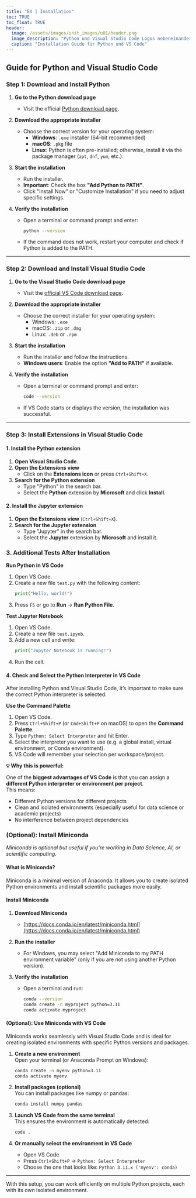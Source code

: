 ```yaml
---
title: "EX | Installation"
toc: TRUE
toc_float: TRUE
header:
  image: /assets/images/unit_images/u01/header.png
  image_description: "Python und Visual Studio Code Logos nebeneinander"
  caption: "Installation Guide für Python und VS Code"
---
```


<!--more-->

## Guide for Python and Visual Studio Code

### **Step 1: Download and Install Python**

1. **Go to the Python download page**  
   - Visit the official [Python download page](https://www.python.org/downloads/).

2. **Download the appropriate installer**  
   - Choose the correct version for your operating system:
     - **Windows**: `.exe` installer (64-bit recommended)  
     - **macOS**: `.pkg` file  
     - **Linux**: Python is often pre-installed; otherwise, install it via the package manager (`apt`, `dnf`, `yum`, etc.).

3. **Start the installation**  
   - Run the installer.
   - **Important**: Check the box **"Add Python to PATH"**.
   - Click "Install Now" or "Customize Installation" if you need to adjust specific settings.

4. **Verify the installation**  
   - Open a terminal or command prompt and enter:
     ```sh
     python --version
     ```
   - If the command does not work, restart your computer and check if Python is added to the PATH.

---

### **Step 2: Download and Install Visual Studio Code**

1. **Go to the Visual Studio Code download page**  
   - Visit the [official VS Code download page](https://code.visualstudio.com/Download).

2. **Download the appropriate installer**  
   - Choose the correct installer for your operating system:
     - Windows: `.exe`
     - macOS: `.zip` or `.dmg`
     - Linux: `.deb` or `.rpm`

3. **Start the installation**  
   - Run the installer and follow the instructions.
   - **Windows users**: Enable the option **"Add to PATH"** if available.

4. **Verify the installation**  
   - Open a terminal or command prompt and enter:
     ```sh
     code --version
     ```
   - If VS Code starts or displays the version, the installation was successful.

---

### **Step 3: Install Extensions in Visual Studio Code**

#### **1. Install the Python extension**

1. **Open Visual Studio Code**.
2. **Open the Extensions view**  
   - Click on the **Extensions icon** or press `Ctrl+Shift+X`.
3. **Search for the Python extension**  
   - Type "Python" in the search bar.
   - Select the **Python** extension by **Microsoft** and click **Install**.

#### **2. Install the Jupyter extension**

1. **Open the Extensions view** (`Ctrl+Shift+X`).
2. **Search for the Jupyter extension**  
   - Type "Jupyter" in the search bar.
   - Select the **Jupyter** extension by **Microsoft** and install it.

### **3. Additional Tests After Installation**
**Run Python in VS Code**

1. Open VS Code.
2. Create a new file `test.py` with the following content:
   ```python
   print("Hello, world!")
   ```
3. Press `F5` or go to **Run** → **Run Python File**.

**Test Jupyter Notebook**

1. Open VS Code.
2. Create a new file `test.ipynb`.
3. Add a new cell and write:
   ```python
   print("Jupyter Notebook is running!")
   ```
4. Run the cell.


#### **4. Check and Select the Python Interpreter in VS Code**

After installing Python and Visual Studio Code, it’s important to make sure the correct Python interpreter is selected.

**Use the Command Palette**

1. Open VS Code.
2. Press `Ctrl+Shift+P` (or `Cmd+Shift+P` on macOS) to open the **Command Palette**.
3. Type `Python: Select Interpreter` and hit Enter.
4. Select the interpreter you want to use (e.g. a global install, virtual environment, or Conda environment).
5. VS Code will remember your selection per workspace/project.


**💡 Why this is powerful:**

One of the **biggest advantages of VS Code** is that you can assign a **different Python interpreter or environment per project**.  
This means:
- Different Python versions for different projects
- Clean and isolated environments (especially useful for data science or academic projects)
- No interference between project dependencies


### **(Optional): Install Miniconda**

*Miniconda is optional but useful if you're working in Data Science, AI, or scientific computing.*

#### **What is Miniconda?**
Miniconda is a minimal version of Anaconda. It allows you to create isolated Python environments and install scientific packages more easily.

#### **Install Miniconda**

1. **Download Miniconda**  
   - [https://docs.conda.io/en/latest/miniconda.html](https://docs.conda.io/en/latest/miniconda.html)

2. **Run the installer**  
   - For Windows, you may select "Add Miniconda to my PATH environment variable" (only if you are not using another Python version).

3. **Verify the installation**  
   - Open a terminal and run:
     ```bash
     conda --version
     conda create -n myproject python=3.11
     conda activate myproject
     ```


#### (Optional): Use Miniconda with VS Code

Miniconda works seamlessly with Visual Studio Code and is ideal for creating isolated environments with specific Python versions and packages.


1. **Create a new environment**  
   Open your terminal (or Anaconda Prompt on Windows):
   ```bash
   conda create -n myenv python=3.11
   conda activate myenv
   ```

2. **Install packages (optional)**  
   You can install packages like numpy or pandas:
   ```bash
   conda install numpy pandas
   ```

3. **Launch VS Code from the same terminal**  
   This ensures the environment is automatically detected:
   ```bash
   code .
   ```

4. **Or manually select the environment in VS Code**  
   - Open VS Code
   - Press `Ctrl+Shift+P` → `Python: Select Interpreter`
   - Choose the one that looks like: `Python 3.11.x ('myenv': conda)`

---

With this setup, you can work efficiently on multiple Python projects, each with its own isolated environment.
